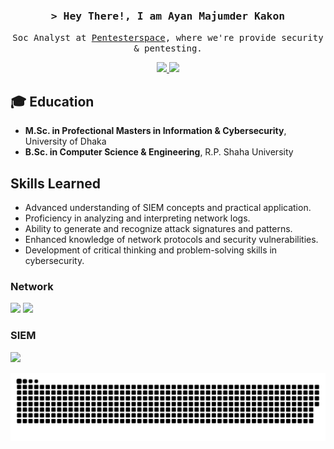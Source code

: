 <!-- Intro  -->
<h3 align="center">
        <samp>&gt; Hey There!, I am Ayan Majumder Kakon </samp>
</h3>

<p align="center"> 
  <samp>
        Soc Analyst at <a href="https://it.pentesterspace.com/">Pentesterspace</a>, where we're provide security & pentesting.
    <br>
  </samp>
</p>

<p align="center">
 <a href="https://www.linkedin.com/in/ayan-majumder-kakon/" target="_blank">
  <img src="https://img.shields.io/badge/LinkedIn-0077B5?style=for-the-badge&logo=linkedin&logoColor=white"/>
 </a>
 </a> 
 <a href="https://www.facebook.com/profile.php?id=100009077106349" target="_blank">
  <img src="https://img.shields.io/badge/Facebook-20BEFF?&style=for-the-badge&logo=facebook&logoColor=white"/>
  </a> 
</p>

## 🎓 Education
- **M.Sc. in Profectional Masters in Information & Cybersecurity**, University of Dhaka
- **B.Sc. in Computer Science & Engineering**, R.P. Shaha University

## Skills Learned
- Advanced understanding of SIEM concepts and practical application.
- Proficiency in analyzing and interpreting network logs.
- Ability to generate and recognize attack signatures and patterns.
- Enhanced knowledge of network protocols and security vulnerabilities.
- Development of critical thinking and problem-solving skills in cybersecurity.

### Network
<div>
    <img src="https://img.shields.io/badge/-Wireshark-1679A7?&style=for-the-badge&logo=Wireshark&logoColor=white" />
    <img src="https://img.shields.io/badge/-Suricata-EF3B2D?&style=for-the-badge&logo=Suricata&logoColor=white" />
    <!-- <img src="https://img.shields.io/badge/-Zeek-777BB4?&style=for-the-badge&logo=Zeek&logoColor=white" /> -->
</div>

<!-- ### Endpoint
<div>
    <img src="https://img.shields.io/badge/-Microsoft_Defender_for_Endpoint-00A4EF?&style=for-the-badge&logo=Microsoft&logoColor=white" />
    <img src="https://img.shields.io/badge/-Velociraptor-4B275F?&style=for-the-badge&logo=Velociraptor&logoColor=white" />
</div> -->

### SIEM
<div>
    <!-- <img src="https://img.shields.io/badge/-Microsoft_Sentinel-0078D4?&style=for-the-badge&logo=Microsoft&logoColor=white" />
    <img src="https://img.shields.io/badge/-Splunk-000000?&style=for-the-badge&logo=Splunk&logoColor=white" /> -->
    <img src="https://img.shields.io/badge/-Elastic-005571?&style=for-the-badge&logo=Elastic&logoColor=white" />
</div>

<!-- ## Certifications
[Provide certifications that you have obtained. Use ChatGPT to help create the link - Remove this afterwards]]
<div>
<img src="https://img.shields.io/badge/-Security%2B-FF0000?&style=for-the-badge&logo=CompTIA&logoColor=white" />
<img src="https://img.shields.io/badge/-Network%2B-007ACC?&style=for-the-badge&logo=CompTIA&logoColor=white" />
<img src="https://img.shields.io/badge/-A%2B-4D4D4D?&style=for-the-badge&logo=CompTIA&logoColor=white" />
<img src="https://img.shields.io/badge/-CDSA-006400?&style=for-the-badge&logoColor=white" />
<img src="https://img.shields.io/badge/-CCD-000080?&style=for-the-badge&logoColor=white" />
</div> -->



</div>

![github contribution grid snake animation](https://raw.githubusercontent.com/saedyousef/saedyousef/output/github-contribution-grid-snake.svg)
<!-- https://dev.to/rado_mayank/watch-a-snake-eating-my-contribution-graph-on-github-96 -->
